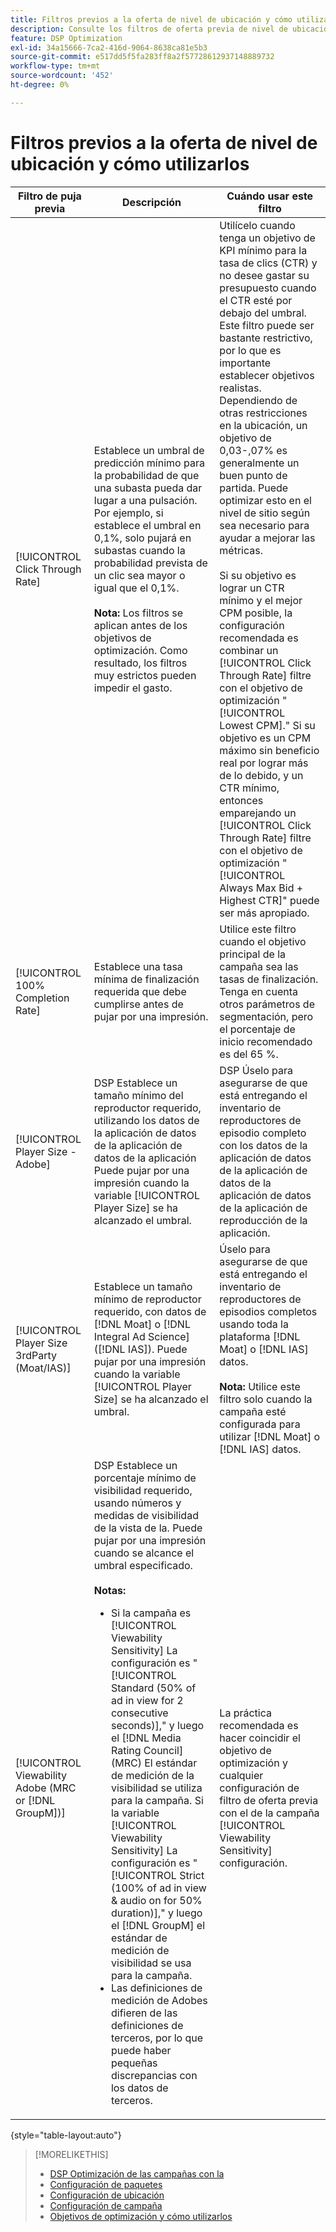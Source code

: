 ```yaml
---
title: Filtros previos a la oferta de nivel de ubicación y cómo utilizarlos
description: Consulte los filtros de oferta previa de nivel de ubicación disponibles y vea cómo utilizarlos.
feature: DSP Optimization
exl-id: 34a15666-7ca2-416d-9064-8638ca81e5b3
source-git-commit: e517dd5f5fa283ff8a2f57728612937148889732
workflow-type: tm+mt
source-wordcount: '452'
ht-degree: 0%

---
```


# Filtros previos a la oferta de nivel de ubicación y cómo utilizarlos

| Filtro de puja previa | Descripción | Cuándo usar este filtro |
| ---------------| ----------- | ---------------------- |
| [!UICONTROL Click Through Rate] | Establece un umbral de predicción mínimo para la probabilidad de que una subasta pueda dar lugar a una pulsación. Por ejemplo, si establece el umbral en 0,1%, solo pujará en subastas cuando la probabilidad prevista de un clic sea mayor o igual que el 0,1%.<br><br><b>Nota:</b> Los filtros se aplican antes de los objetivos de optimización. Como resultado, los filtros muy estrictos pueden impedir el gasto. | Utilícelo cuando tenga un objetivo de KPI mínimo para la tasa de clics (CTR) y no desee gastar su presupuesto cuando el CTR esté por debajo del umbral. Este filtro puede ser bastante restrictivo, por lo que es importante establecer objetivos realistas. Dependiendo de otras restricciones en la ubicación, un objetivo de 0,03-,07% es generalmente un buen punto de partida. Puede optimizar esto en el nivel de sitio según sea necesario para ayudar a mejorar las métricas.<br><br>Si su objetivo es lograr un CTR mínimo y el mejor CPM posible, la configuración recomendada es combinar un [!UICONTROL Click Through Rate] filtre con el objetivo de optimización &quot;[!UICONTROL Lowest CPM].&quot; Si su objetivo es un CPM máximo sin beneficio real por lograr más de lo debido, y un CTR mínimo, entonces emparejando un [!UICONTROL Click Through Rate] filtre con el objetivo de optimización &quot;[!UICONTROL Always Max Bid + Highest CTR]&quot; puede ser más apropiado. |
| [!UICONTROL 100% Completion Rate] | Establece una tasa mínima de finalización requerida que debe cumplirse antes de pujar por una impresión. | Utilice este filtro cuando el objetivo principal de la campaña sea las tasas de finalización. Tenga en cuenta otros parámetros de segmentación, pero el porcentaje de inicio recomendado es del 65 %. |
| [!UICONTROL Player Size - Adobe] | DSP Establece un tamaño mínimo del reproductor requerido, utilizando los datos de la aplicación de datos de la aplicación de datos de la aplicación Puede pujar por una impresión cuando la variable [!UICONTROL Player Size] se ha alcanzado el umbral. | DSP Úselo para asegurarse de que está entregando el inventario de reproductores de episodio completo con los datos de la aplicación de datos de la aplicación de datos de la aplicación de datos de la aplicación de reproducción de la aplicación. |
| [!UICONTROL Player Size 3rdParty (Moat/IAS)] | Establece un tamaño mínimo de reproductor requerido, con datos de [!DNL Moat] o [!DNL Integral Ad Science] ([!DNL IAS]). Puede pujar por una impresión cuando la variable [!UICONTROL Player Size] se ha alcanzado el umbral. | Úselo para asegurarse de que está entregando el inventario de reproductores de episodios completos usando toda la plataforma [!DNL Moat] o [!DNL IAS] datos.<br><br><b>Nota:</b> Utilice este filtro solo cuando la campaña esté configurada para utilizar [!DNL Moat] o [!DNL IAS] datos. |
| [!UICONTROL Viewability Adobe (MRC or [!DNL GroupM])] | DSP Establece un porcentaje mínimo de visibilidad requerido, usando números y medidas de visibilidad de la vista de la. Puede pujar por una impresión cuando se alcance el umbral especificado.<br><br><b>Notas:</b><ul><li>Si la campaña es [!UICONTROL Viewability Sensitivity] La configuración es &quot;[!UICONTROL Standard (50% of ad in view for 2 consecutive seconds)],&quot; y luego el [!DNL Media Rating Council] (MRC) El estándar de medición de la visibilidad se utiliza para la campaña. Si la variable [!UICONTROL Viewability Sensitivity] La configuración es &quot;[!UICONTROL Strict (100% of ad in view & audio on for 50% duration)],&quot; y luego el [!DNL GroupM] el estándar de medición de visibilidad se usa para la campaña.</li><li>Las definiciones de medición de Adobes difieren de las definiciones de terceros, por lo que puede haber pequeñas discrepancias con los datos de terceros.</li></ul> | La práctica recomendada es hacer coincidir el objetivo de optimización y cualquier configuración de filtro de oferta previa con el de la campaña [!UICONTROL Viewability Sensitivity] configuración. |

{style="table-layout:auto"}

>[!MORELIKETHIS]
>
>* [DSP Optimización de las campañas con la](optimization-how-dsp-optimizes-campaigns.md)
>* [Configuración de paquetes](/help/dsp/campaign-management/packages/package-settings.md)
>* [Configuración de ubicación](/help/dsp/campaign-management/placements/placement-settings.md)
>* [Configuración de campaña](/help/dsp/campaign-management/campaigns/campaign-settings.md)
>* [Objetivos de optimización y cómo utilizarlos](optimization-goals.md)
